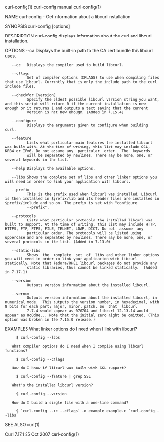 curl-config(1)                                                                                curl-config manual                                                                               curl-config(1)



NAME
       curl-config - Get information about a libcurl installation

SYNOPSIS
       curl-config [options]

DESCRIPTION
       curl-config displays information about the curl and libcurl installation.

OPTIONS
       --ca   Displays the built-in path to the CA cert bundle this libcurl uses.

       --cc   Displays the compiler used to build libcurl.

       --cflags
              Set of compiler options (CFLAGS) to use when compiling files that use libcurl. Currently that is only the include path to the curl include files.

       --checkfor [version]
              Specify the oldest possible libcurl version string you want, and this script will return 0 if the current installation is new enough or it returns 1 and outputs a text saying that the current
              version is not new enough. (Added in 7.15.4)

       --configure
              Displays the arguments given to configure when building curl.

       --feature
              Lists what particular main features the installed libcurl was built with. At the time of writing, this list may include SSL, KRB4 or IPv6. Do not assume any  particular  order.  The  keywords
              will be separated by newlines. There may be none, one, or several keywords in the list.

       --help Displays the available options.

       --libs Shows the complete set of libs and other linker options you will need in order to link your application with libcurl.

       --prefix
              This is the prefix used when libcurl was installed. Libcurl is then installed in $prefix/lib and its header files are installed in $prefix/include and so on. The prefix is set with "configure
              --prefix".

       --protocols
              Lists what particular protocols the installed libcurl was built to support. At the time of writing, this list may include HTTP, HTTPS, FTP, FTPS, FILE, TELNET, LDAP, DICT. Do not  assume  any
              particular order. The protocols will be listed using uppercase and are separated by newlines. There may be none, one, or several protocols in the list. (Added in 7.13.0)

       --static-libs
              Shows  the  complete  set  of  libs and other linker options you will need in order to link your application with libcurl statically. Note that Fedora/RHEL libcurl packages do not provide any
              static libraries, thus cannot be linked statically.  (Added in 7.17.1)

       --version
              Outputs version information about the installed libcurl.

       --vernum
              Outputs version information about the installed libcurl, in numerical mode.  This outputs the version number, in hexadecimal, with 8 bits for each part; major, minor, patch. So  that  libcurl
              7.7.4 would appear as 070704 and libcurl 12.13.14 would appear as 0c0d0e... Note that the initial zero might be omitted. (This option was broken in the 7.15.0 release.)

EXAMPLES
       What linker options do I need when I link with libcurl?

         $ curl-config --libs

       What compiler options do I need when I compile using libcurl functions?

         $ curl-config --cflags

       How do I know if libcurl was built with SSL support?

         $ curl-config --feature | grep SSL

       What's the installed libcurl version?

         $ curl-config --version

       How do I build a single file with a one-line command?

         $ `curl-config --cc --cflags` -o example example.c `curl-config --libs`

SEE ALSO
       curl(1)



Curl 7.17.1                                                                                      25 Oct 2007                                                                                   curl-config(1)
